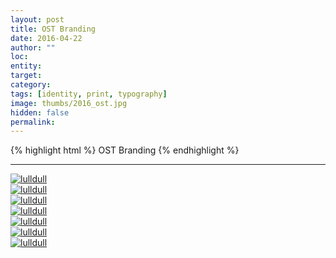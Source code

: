 ```yaml
---
layout: post
title: OST Branding
date: 2016-04-22
author: ""
loc: 
entity: 
target: 
category: 
tags: [identity, print, typography]
image: thumbs/2016_ost.jpg
hidden: false
permalink:
---
```




{% highlight html %}
OST Branding
{% endhighlight %}

---



<div class="post_image">
	<a href="{{ site.baseurl }}/images/posts/2016_ost/001.jpg" target="_blank">
	<img src="{{ site.baseurl }}/images/posts/2016_ost/001.jpg" alt="lulldull"></a>
</div>

<div class="post_image">
	<a href="{{ site.baseurl }}/images/posts/2016_ost/002.jpg" target="_blank">
	<img src="{{ site.baseurl }}/images/posts/2016_ost/002.jpg" alt="lulldull"></a>
</div>

<div class="post_image">
	<a href="{{ site.baseurl }}/images/posts/2016_ost/003.jpg" target="_blank">
	<img src="{{ site.baseurl }}/images/posts/2016_ost/003.jpg" alt="lulldull"></a>
</div>

<div class="post_image">
	<a href="{{ site.baseurl }}/images/posts/2016_ost/004.jpg" target="_blank">
	<img src="{{ site.baseurl }}/images/posts/2016_ost/004.jpg" alt="lulldull"></a>
</div>

<div class="post_image">
	<a href="{{ site.baseurl }}/images/posts/2016_ost/005.jpg" target="_blank">
	<img src="{{ site.baseurl }}/images/posts/2016_ost/005.jpg" alt="lulldull"></a>
</div>

<div class="post_image">
	<a href="{{ site.baseurl }}/images/posts/2016_ost/006.jpg" target="_blank">
	<img src="{{ site.baseurl }}/images/posts/2016_ost/006.jpg" alt="lulldull"></a>
</div>

<div class="post_image">
	<a href="{{ site.baseurl }}/images/posts/2016_ost/007.jpg" target="_blank">
	<img src="{{ site.baseurl }}/images/posts/2016_ost/007.jpg" alt="lulldull"></a>
</div>